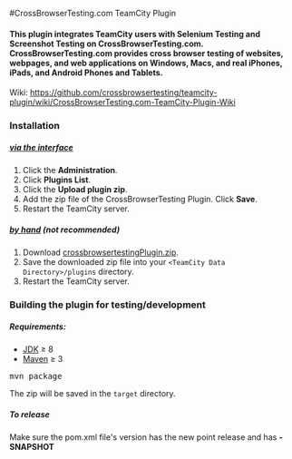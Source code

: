 #CrossBrowserTesting.com TeamCity Plugin
#### This plugin integrates TeamCity users with Selenium Testing and Screenshot Testing on CrossBrowserTesting.com. CrossBrowserTesting.com provides cross browser testing of websites, webpages, and web applications on Windows, Macs, and real iPhones, iPads, and Android Phones and Tablets.
Wiki: https://github.com/crossbrowsertesting/teamcity-plugin/wiki/CrossBrowserTesting.com-TeamCity-Plugin-Wiki

### Installation

##### [via the interface][teamcity_install]
1. Click the **Administration**.
2. Click **Plugins List**.
3. Click the **Upload plugin zip**.
4. Add the zip file of the CrossBrowserTesting Plugin. Click **Save**.
5. Restart the TeamCity server.

##### [by hand][teamcity_install] (*not recommended*)
1. Download [crossbrowsertestingPlugin.zip][latest_version].
2. Save the downloaded zip file into your `<TeamCity Data Directory>/plugins` directory.
3. Restart the TeamCity server.

### Building the plugin for testing/development

##### Requirements:
- [JDK][java] &#8805; 8
- [Maven][maven] &#8805; 3

<pre>mvn package</pre>
The zip will be saved in the `target` directory.
##### To release
Make sure the pom.xml file's version has the new point release and has **-SNAPSHOT**

[latest_version]: https://github.com/crossbrowsertesting/teamcity-plugin/releases/latest
[maven]: https://maven.apache.org/index.html
[java]: http://www.oracle.com/technetwork/java/javase/downloads/index.html
[teamcity_install]: https://confluence.jetbrains.com/display/TCD10/Installing+Additional+Plugins